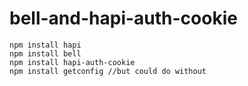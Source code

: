 # bell-and-hapi-auth-cookie

```
npm install hapi
npm install bell
npm install hapi-auth-cookie
npm install getconfig //but could do without
```
